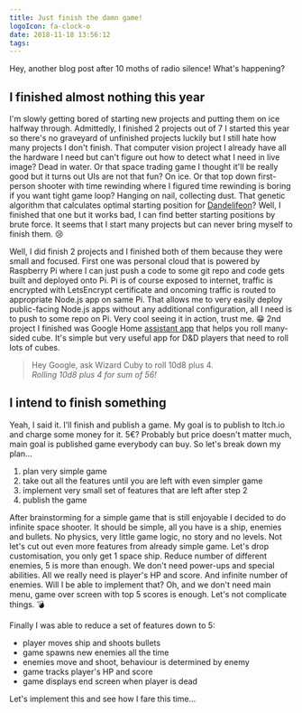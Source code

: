 ```yaml
---
title: Just finish the damn game!
logoIcon: fa-clock-o
date: 2018-11-18 13:56:12
tags:
---
```


Hey, another blog post after 10 moths of radio silence! What's happening? 

<!-- more -->

## I finished almost nothing this year

I'm slowly getting bored of starting new projects and putting them on ice halfway through. Admittedly, I finished 2 projects out of 7 I started this year so there's no graveyard of unfinished projects luckily but I still hate how many projects I don't finish. That computer vision project I already have all the hardware I need but can't figure out how to detect what I need in live image? Dead in water. Or that space trading game I thought it'll be really good but it turns out UIs are not that fun? On ice. Or that top down first-person shooter with time rewinding where I figured time rewinding is boring if you want tight game loop? Hanging on nail, collecting dust. That genetic algorithm that calculates optimal starting position for [Dandelifeon](https://ftb.gamepedia.com/Dandelifeon)? Well, I finished that one but it works bad, I can find better starting positions by brute force. It seems that I start many projects but can never bring myself to finish them. 😢

Well, I did finish 2 projects and I finished both of them because they were small and focused. First one was personal cloud that is powered by Raspberry Pi where I can just push a code to some git repo and code gets built and deployed onto Pi. Pi is of course exposed to internet, traffic is encrypted with LetsEncrypt certificate and oncoming traffic is routed to appropriate Node.js app on same Pi. That allows me to very easily deploy public-facing Node.js apps without any additional configuration, all I need is to push to some repo on Pi. Very cool seeing it in action, trust me. 😁 2nd project I finished was Google Home [assistant app](https://assistant.google.com/services/a/uid/000000003a415427) that helps you roll many-sided cube. It's simple but very useful app for D&D players that need to roll lots of cubes. 

> Hey Google, ask Wizard Cuby to roll 10d8 plus 4.  
> *Rolling 10d8 plus 4 for sum of 56!*

## I intend to finish something

Yeah, I said it. I'll finish and publish a game. My goal is to publish to Itch.io and charge some money for it. 5€? Probably but price doesn't matter much, main goal is published game everybody can buy. So let's break down my plan...

1. plan very simple game
2. take out all the features until you are left with even simpler game
3. implement very small set of features that are left after step 2
4. publish the game

After brainstorming for a simple game that is still enjoyable I decided to do infinite space shooter. It should be simple, all you have is a ship, enemies and bullets. No physics, very little game logic, no story and no levels. Not let's cut out even more features from already simple game. Let's drop customisation, you only get 1 space ship. Reduce number of different enemies, 5 is more than enough. We don't need power-ups and special abilities. All we really need is player's HP and score. And infinite number of enemies. Will I be able to implement that? Oh, and we don't need main menu, game over screen with top 5 scores is enough. Let's not complicate things. 💣

Finally I was able to reduce a set of features down to 5:
* player moves ship and shoots bullets
* game spawns new enemies all the time
* enemies move and shoot, behaviour is determined by enemy
* game tracks player's HP and score
* game displays end screen when player is dead

Let's implement this and see how I fare this time...
